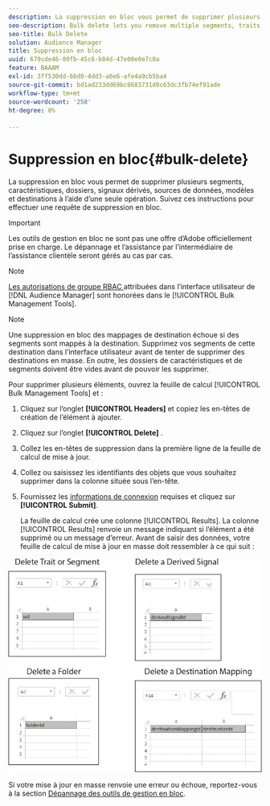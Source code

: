 ```yaml
---
description: La suppression en bloc vous permet de supprimer plusieurs segments, caractéristiques, dossiers, signaux dérivés, sources de données, modèles et destinations à l’aide d’une seule opération. Suivez ces instructions pour effectuer une requête de suppression en bloc.
seo-description: Bulk delete lets you remove multiple segments, traits, folders, derived signals, data sources, models, and destinations with a single operation. Follow these instructions to make a bulk delete request.
seo-title: Bulk Delete
solution: Audience Manager
title: Suppression en bloc
uuid: 679cde46-09fb-45c6-b84d-47e00e0e7c0a
feature: BAAAM
exl-id: 3ff530dd-66d0-4dd3-a6e6-afe4a9cb5ba4
source-git-commit: bd1ad233dd69bc8683731d0c63dc3fb74ef91ade
workflow-type: tm+mt
source-wordcount: '258'
ht-degree: 0%

---
```


# Suppression en bloc{#bulk-delete}

La suppression en bloc vous permet de supprimer plusieurs segments, caractéristiques, dossiers, signaux dérivés, sources de données, modèles et destinations à l’aide d’une seule opération. Suivez ces instructions pour effectuer une requête de suppression en bloc.

>[!IMPORTANT]
>
>Les outils de gestion en bloc ne sont pas une offre d’Adobe officiellement prise en charge. Le dépannage et l’assistance par l’intermédiaire de l’assistance clientèle seront gérés au cas par cas.

<!-- 

<p>t_bulk_delete.xml </p>

 -->

>[!NOTE]
>
>[Les autorisations de groupe RBAC ](../../features/administration/administration-overview.md) attribuées dans l’interface utilisateur de [!DNL Audience Manager] sont honorées dans le [!UICONTROL Bulk Management Tools].

>[!NOTE]
>
>Une suppression en bloc des mappages de destination échoue si des segments sont mappés à la destination. Supprimez vos segments de cette destination dans l’interface utilisateur avant de tenter de supprimer des destinations en masse. En outre, les dossiers de caractéristiques et de segments doivent être vides avant de pouvoir les supprimer.

Pour supprimer plusieurs éléments, ouvrez la feuille de calcul [!UICONTROL Bulk Management Tools] et :

1. Cliquez sur l’onglet **[!UICONTROL Headers]** et copiez les en-têtes de création de l’élément à ajouter.
2. Cliquez sur l’onglet **[!UICONTROL Delete]** .
3. Collez les en-têtes de suppression dans la première ligne de la feuille de calcul de mise à jour.
4. Collez ou saisissez les identifiants des objets que vous souhaitez supprimer dans la colonne située sous l’en-tête.
5. Fournissez les [informations de connexion](../../reference/bulk-management-tools/bulk-management-intro.md#auth-reqs) requises et cliquez sur **[!UICONTROL Submit]**.

   La feuille de calcul crée une colonne [!UICONTROL Results]. La colonne [!UICONTROL Results] renvoie un message indiquant si l’élément a été supprimé ou un message d’erreur.
Avant de saisir des données, votre feuille de calcul de mise à jour en masse doit ressembler à ce qui suit :

![](assets/delete.png)

Si votre mise à jour en masse renvoie une erreur ou échoue, reportez-vous à la section [Dépannage des outils de gestion en bloc](../../reference/bulk-management-tools/bulk-troubleshooting.md).
